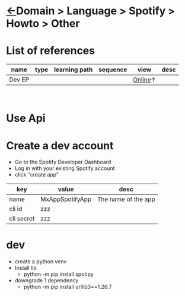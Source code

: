 <head><link rel="stylesheet" href="../../../../../../md.css"/><script src="../../../../../../md.js"></script></head>

[//]: #(Reference)
[Repo_Readme]:   ../list/object_list.md
[Item_Whatis]:   ../whatis/app_whatis.md

[Spotify_Dev_Ep]: https://developer.spotify.com/dashboard/

# [&larr;][Repo_Readme]Domain > Language > Spotify > Howto > Other
# List of references
|name|type|learning path|sequence|view|desc|
|-|-|-|-|-|-|
|Dev EP||||[Online][Spotify_Dev_Ep]&uarr;||
<br>

# Use Api
# Create a dev account
- Go to the Spotify Developer Dashboard
- Log in with your existing Spotify account
- click "create app"

|key|value|desc|
|-|-|-|
|name|MxAppSpotifyApp|The name of the app|
|cli id|zzz||
|cli secret|zzz||

# dev
- create a python venv
- Install lib
  - python -m pip install spotipy
- downgrade 1 dependency  
  - python -m pip install urllib3==1.26.7
